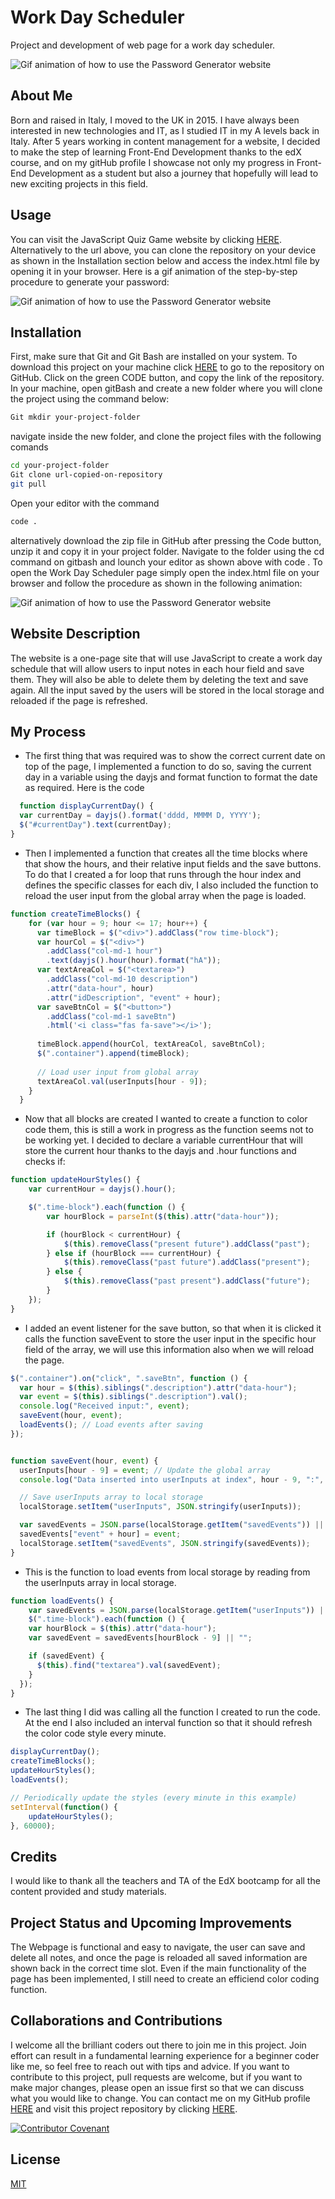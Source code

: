 # Work Day Scheduler

Project and development of web page for a work day scheduler.

![Gif animation of how to use the Password Generator website](/assets/Images/Work-Day-Scheduler.gif)

## About Me 
Born and raised in Italy, I moved to the UK in 2015. I have always been interested in new technologies and IT, as I studied IT in my A levels back in Italy. After 5 years working in content management for a website, I decided to make the step of learning Front-End Development thanks to the edX course, and on my gitHub profile I showcase not only my progress in Front-End Development as a student but also a journey that hopefully will lead to new exciting projects in this field.

## Usage

You can visit the JavaScript Quiz Game website by clicking [HERE](https://nikola84ca.github.io/WorkDay-Scheduler/). Alternatively to the url above, you can clone the repository on your device as shown in the Installation section below and access the index.html file by opening it in your browser. Here is a gif animation of the step-by-step procedure to generate your password:

![Gif animation of how to use the Password Generator website](/assets/Images/Work-Day-Scheduler.gif)

## Installation
First, make sure that Git and Git Bash are installed on your system. To download this project on your machine click [HERE](https://github.com/Nikola84ca/WorkDay-Scheduler) to go to the repository on GitHub. Click on the green CODE button, and copy the link of the repository. In your machine, open gitBash and create a new folder where you will clone the project using the command below:

```bash
Git mkdir your-project-folder
```
navigate inside the new folder, and clone the project files with the following comands

```bash
cd your-project-folder
Git clone url-copied-on-repository
git pull
```

Open your editor with the command

```bash
code .
```

alternatively download the zip file in GitHub after pressing the Code button, unzip it and copy it in your project folder. Navigate to the folder using the cd command on gitbash and lounch your editor as shown above with code . To open the Work Day Scheduler page simply open the index.html file on your browser and follow the procedure as shown in the following animation:

![Gif animation of how to use the Password Generator website](/assets/Images/password-generator-test-animation.gif)

## Website Description 

The website is a one-page site that will use JavaScript to create a work day schedule that will allow users to input notes in each hour field and save them. They will also be able to delete them by deleting the text and save again. All the input saved by the users will be stored in the local storage and reloaded if the page is refreshed.

## My Process

* The first thing that was required was to show the correct current date on top of the page, I implemented a function to do so, saving the current day in a variable using the dayjs and format function to format the date as required. Here is the code

```JavaScript
  function displayCurrentDay() {
  var currentDay = dayjs().format('dddd, MMMM D, YYYY');
  $("#currentDay").text(currentDay);
}
```

* Then I implemented a function that creates all the time blocks where that show the hours, and their relative input fields and the save buttons. To do that I created a for loop that runs through the hour index and defines the specific classes for each div, I also included the function to reload the user input from the global array when the page is loaded.

```JavaScript
function createTimeBlocks() {
    for (var hour = 9; hour <= 17; hour++) {
      var timeBlock = $("<div>").addClass("row time-block");
      var hourCol = $("<div>")
        .addClass("col-md-1 hour")
        .text(dayjs().hour(hour).format("hA"));
      var textAreaCol = $("<textarea>")
        .addClass("col-md-10 description")
        .attr("data-hour", hour)
        .attr("idDescription", "event" + hour); 
      var saveBtnCol = $("<button>")
        .addClass("col-md-1 saveBtn")
        .html('<i class="fas fa-save"></i>');
  
      timeBlock.append(hourCol, textAreaCol, saveBtnCol);
      $(".container").append(timeBlock);
  
      // Load user input from global array
      textAreaCol.val(userInputs[hour - 9]);
    }
  }
```

* Now that all blocks are created I wanted to create a function to color code them, this is still a work in progress as the function seems not to be working yet. I decided to declare a variable currentHour that will store the current hour thanks to the dayjs and .hour functions and checks if:

```JavaScript
function updateHourStyles() {
    var currentHour = dayjs().hour();

    $(".time-block").each(function () {
        var hourBlock = parseInt($(this).attr("data-hour"));

        if (hourBlock < currentHour) {
            $(this).removeClass("present future").addClass("past");
        } else if (hourBlock === currentHour) {
            $(this).removeClass("past future").addClass("present");
        } else {
            $(this).removeClass("past present").addClass("future");
        }
    });
}
```

* I added an event listener for the save button, so that when it is clicked it calls the function saveEvent to store the user input in the specific hour field of the array, we will use this information also when we will reload the page. 

```JavaScript
$(".container").on("click", ".saveBtn", function () {
  var hour = $(this).siblings(".description").attr("data-hour");
  var event = $(this).siblings(".description").val();
  console.log("Received input:", event);
  saveEvent(hour, event);
  loadEvents(); // Load events after saving
});


function saveEvent(hour, event) {
  userInputs[hour - 9] = event; // Update the global array
  console.log("Data inserted into userInputs at index", hour - 9, ":", event);

  // Save userInputs array to local storage
  localStorage.setItem("userInputs", JSON.stringify(userInputs));

  var savedEvents = JSON.parse(localStorage.getItem("savedEvents")) || {};
  savedEvents["event" + hour] = event;
  localStorage.setItem("savedEvents", JSON.stringify(savedEvents));
}
```

* This is the function to load events from local storage by reading from the userInputs array in local storage. 

```JavaScript
function loadEvents() {
    var savedEvents = JSON.parse(localStorage.getItem("userInputs")) || {};
    $(".time-block").each(function () {
    var hourBlock = $(this).attr("data-hour");
    var savedEvent = savedEvents[hourBlock - 9] || "";

    if (savedEvent) {
      $(this).find("textarea").val(savedEvent);
    }
  });
}
```

* The last thing I did was calling all the function I created to run the code. At the end I also included an interval function so that it should refresh the color code style every minute.

```JavaScript
displayCurrentDay();
createTimeBlocks();
updateHourStyles();
loadEvents(); 

// Periodically update the styles (every minute in this example)
setInterval(function() {
    updateHourStyles();
}, 60000);

```  

## Credits

I would like to thank all the teachers and TA of the EdX bootcamp for all the content provided and study materials.

## Project Status and Upcoming Improvements

The Webpage is functional and easy to navigate, the user can save and delete all notes, and once the page is reloaded all saved information are shown back in the correct time slot. Even if the main functionality of the page has been implemented, I still need to create an efficiend color coding function.

## Collaborations and Contributions

I welcome all the brilliant coders out there to join me in this project. Join effort can result in a fundamental learning experience for a beginner coder like me, so feel free to reach out with tips and advice. If you want to contribute to this project, pull requests are welcome, but if you want to make major changes, please open an issue first so that we can discuss what you would like to change. You can contact me on my GitHub profile [HERE](https://github.com/Nikola84ca) and visit this project repository by clicking [HERE](https://github.com/Nikola84ca/WorkDay-Scheduler).

[![Contributor Covenant](https://img.shields.io/badge/Contributor%20Covenant-2.1-4baaaa.svg)](code_of_conduct.md)

## License

[MIT](https://choosealicense.com/licenses/mit/)